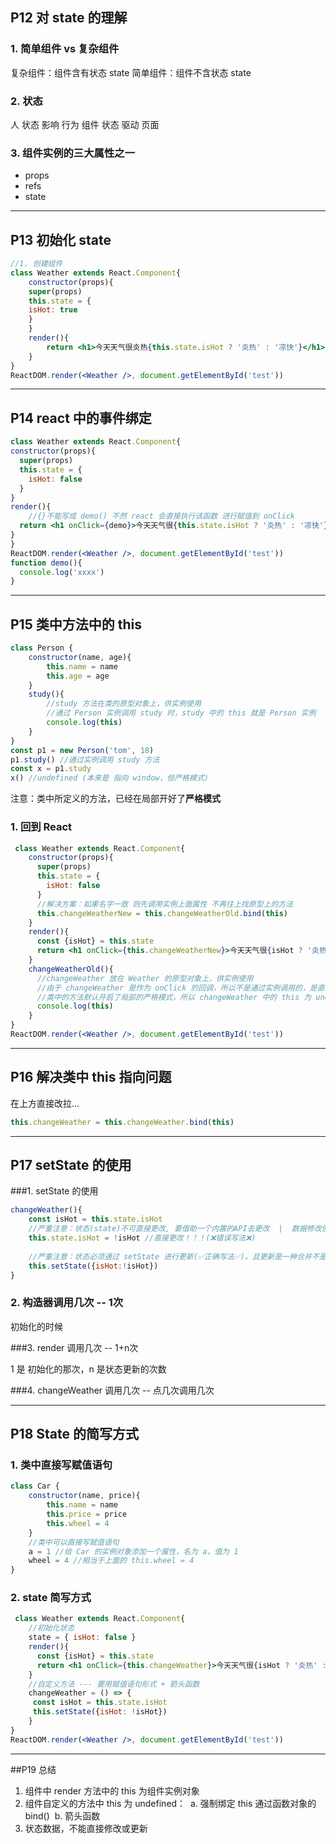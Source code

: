 ## P12 对 state 的理解

### 1.  简单组件 vs 复杂组件

复杂组件：组件含有状态 state
简单组件：组件不含状态 state



### 2. 状态

人		状态			影响			行为
组件		状态			驱动 		页面



### 3. 组件实例的三大属性之一

+ props
+ refs
+ state

----



## P13 初始化 state

```jsx
//1. 创建组件
class Weather extends React.Component{
    constructor(props){
    super(props)
    this.state = {
    isHot: true
    }
	}
    render(){
        return <h1>今天天气很炎热{this.state.isHot ? '炎热' : '凉快'}</h1>
    }
}
ReactDOM.render(<Weather />, document.getElementById('test'))
```

------



## P14 react 中的事件绑定

```jsx
class Weather extends React.Component{
constructor(props){
  super(props)
  this.state = {
    isHot: false
  }
}
render(){
    //{}不能写成 demo() 不然 react 会直接执行该函数 进行赋值到 onClick
  return <h1 onClick={demo}>今天天气很{this.state.isHot ? '炎热' : '凉快'}</h1>
}
}
ReactDOM.render(<Weather />, document.getElementById('test'))
function demo(){
  console.log('xxxx')
}
```

---



## P15 类中方法中的 this

```js
class Person {
    constructor(name, age){
        this.name = name
        this.age = age
    }
    study(){
        //study 方法在类的原型对象上，供实例使用
        //通过 Person 实例调用 study 时，study 中的 this 就是 Person 实例
        console.log(this)
    }
}
const p1 = new Person('tom', 18)
p1.study() //通过实例调用 study 方法
const x = p1.study
x() //undefined (本来是 指向 window，但严格模式)
```

注意：类中所定义的方法，已经在局部开好了**严格模式**

### 1. 回到 React

```jsx
 class Weather extends React.Component{
    constructor(props){
      super(props)
      this.state = {
        isHot: false
      }
      //解决方案：如果名字一致 则先调用实例上面属性 不再往上找原型上的方法
      this.changeWeatherNew = this.changeWeatherOld.bind(this)
    }
    render(){
      const {isHot} = this.state
      return <h1 onClick={this.changeWeatherNew}>今天天气很{isHot ? '炎热' : '凉快'}</h1>
    }
    changeWeatherOld(){
      //changeWeather 放在 Weather 的原型对象上，供实例使用
      //由于 changeWeather 是作为 onClick 的回调，所以不是通过实例调用的，是直接调用
      //类中的方法默认开启了局部的严格模式，所以 changeWeather 中的 this 为 undefined
      console.log(this)
    }
}
ReactDOM.render(<Weather />, document.getElementById('test'))
```

---



## P16 解决类中 this 指向问题

在上方直接改拉...

```jsx
this.changeWeather = this.changeWeather.bind(this)
```

----



## P17 setState 的使用

###1. setState 的使用

```jsx
changeWeather(){
	const isHot = this.state.isHot
    //严重注意：状态(state)不可直接更改, 要借助一个内置的API去更改  |  数据修改但是未驱动视图
    this.state.isHot = !isHot //直接更改！！！(❌错误写法❌)
    
    //严重注意：状态必须通过 setState 进行更新(✅正确写法✅)。且更新是一种合并不是替换
    this.setState({isHot:!isHot})
}
```

### 2. 构造器调用几次 -- 1次

初始化的时候

###3. render 调用几次 -- 1+n次 

1 是 初始化的那次，n 是状态更新的次数

###4. changeWeather 调用几次 -- 点几次调用几次

----



## P18 State 的简写方式

### 1. 类中直接写赋值语句

```js
class Car {
    constructor(name, price){
        this.name = name
        this.price = price
        this.wheel = 4
    }
    //类中可以直接写赋值语句
    a = 1 //给 Car 的实例对象添加一个属性，名为 a，值为 1
	wheel = 4 //相当于上面的 this.wheel = 4
}
```



### 2. state 简写方式

```jsx
 class Weather extends React.Component{
    //初始化状态
    state = { isHot: false }
    render(){
      const {isHot} = this.state
      return <h1 onClick={this.changeWeather}>今天天气很{isHot ? '炎热' : '凉快'}</h1>
    }
	//自定义方法 --- 要用赋值语句形式 + 箭头函数
    changeWeather = () => {
     const isHot = this.state.isHot
     this.setState({isHot: !isHot})
    }
}
ReactDOM.render(<Weather />, document.getElementById('test'))
```

---



##P19 总结

1) 组件中 render 方法中的 this 为组件实例对象
2) 组件自定义的方法中 this 为 undefined：
​	a. 强制绑定 this 通过函数对象的 bind()
​	b. 箭头函数
3) 状态数据，不能直接修改或更新





